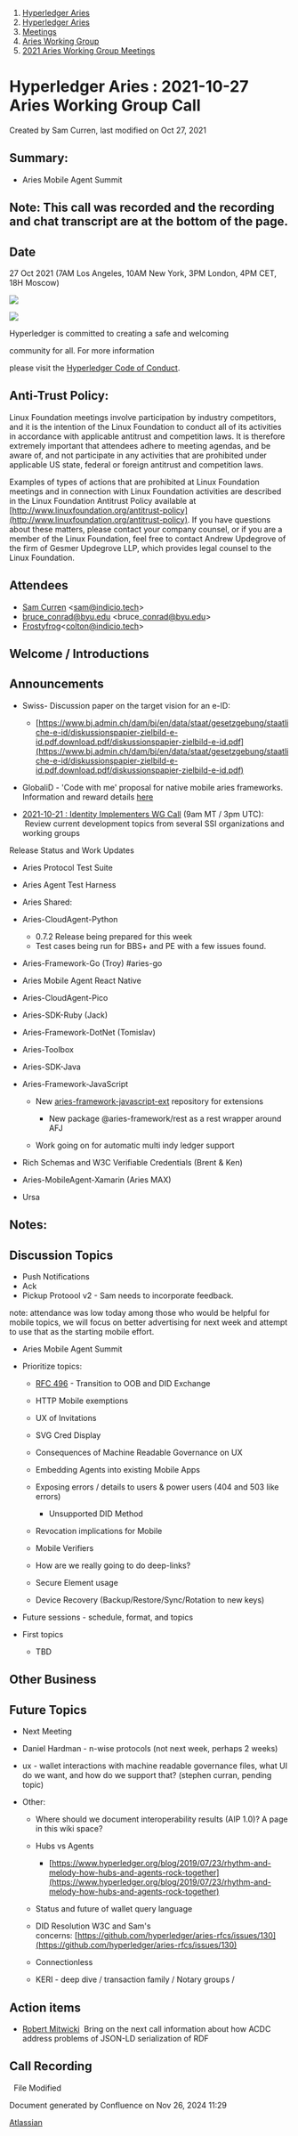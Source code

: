 1. [Hyperledger Aries](index.html)
2. [Hyperledger Aries](Hyperledger-Aries_18481154.html)
3. [Meetings](Meetings_18481222.html)
4. [Aries Working Group](Aries-Working-Group_18481228.html)
5. [2021 Aries Working Group Meetings](2021-Aries-Working-Group-Meetings_18514540.html)

# Hyperledger Aries : 2021-10-27 Aries Working Group Call

Created by Sam Curren, last modified on Oct 27, 2021

## Summary:

- Aries Mobile Agent Summit

## Note: This call was recorded and the recording and chat transcript are at the bottom of the page.

## Date

27 Oct 2021 (7AM Los Angeles, 10AM New York, 3PM London, 4PM CET, 18H Moscow)

![](https://wiki.hyperledger.org/download/attachments/29034696/Antitrustnotice.png?version=1&modificationDate=1581695654000&api=v2)

![](https://wiki.hyperledger.org/download/attachments/2392771/welcome.png?version=2&modificationDate=1572450107000&api=v2)

Hyperledger is committed to creating a safe and welcoming

community for all. For more information

please visit the [Hyperledger Code of Conduct](https://lf-hyperledger.atlassian.net/wiki/display/HYP/Hyperledger+Code+of+Conduct).

## Anti-Trust Policy:

Linux Foundation meetings involve participation by industry competitors, and it is the intention of the Linux Foundation to conduct all of its activities in accordance with applicable antitrust and competition laws. It is therefore extremely important that attendees adhere to meeting agendas, and be aware of, and not participate in any activities that are prohibited under applicable US state, federal or foreign antitrust and competition laws.

Examples of types of actions that are prohibited at Linux Foundation meetings and in connection with Linux Foundation activities are described in the Linux Foundation Antitrust Policy available at [http://www.linuxfoundation.org/antitrust-policy](http://www.linuxfoundation.org/antitrust-policy). If you have questions about these matters, please contact your company counsel, or if you are a member of the Linux Foundation, feel free to contact Andrew Updegrove of the firm of Gesmer Updegrove LLP, which provides legal counsel to the Linux Foundation.

## Attendees

- [Sam Curren](https://lf-hyperledger.atlassian.net/wiki/people/557058:1ed5fd92-7e42-4cab-87b1-688e48bc02c2?ref=confluence) &lt;sam@indicio.tech&gt;
- [bruce\_conrad@byu.edu](https://lf-hyperledger.atlassian.net/wiki/people/5a305bc720cc34374b243891?ref=confluence) &lt;bruce\_conrad@byu.edu&gt;
- [Frostyfrog](https://lf-hyperledger.atlassian.net/wiki/people/557058:65c4fa44-5241-41cc-8835-455239d51ed7?ref=confluence)&lt;colton@indicio.tech&gt;

## Welcome / Introductions

## Announcements

- Swiss- Discussion paper on the target vision for an e-ID: 
  
  - [https://www.bj.admin.ch/dam/bj/en/data/staat/gesetzgebung/staatliche-e-id/diskussionspapier-zielbild-e-id.pdf.download.pdf/diskussionspapier-zielbild-e-id.pdf](https://www.bj.admin.ch/dam/bj/en/data/staat/gesetzgebung/staatliche-e-id/diskussionspapier-zielbild-e-id.pdf.download.pdf/diskussionspapier-zielbild-e-id.pdf)
- GlobaliD - 'Code with me' proposal for native mobile aries frameworks. Information and reward details [here](https://docs.google.com/document/d/1v9_DhHvT5ahMEwV0eHxkVck5knN7cCde6MKlKuNxgt4/edit#heading=h.bl43zjnuoqpk)
  
- [2021-10-21 : Identity Implementers WG Call](https://lf-hyperledger.atlassian.net/wiki/spaces/IWG/pages/18252061/2021-10-21+Identity+Implementers+WG+Call) (9am MT / 3pm UTC):  Review current development topics from several SSI organizations and working groups

Release Status and Work Updates

- Aries Protocol Test Suite
- Aries Agent Test Harness
- Aries Shared:
- Aries-CloudAgent-Python
  
  - 0.7.2 Release being prepared for this week
  - Test cases being run for BBS+ and PE with a few issues found.
- Aries-Framework-Go (Troy) #aries-go
- Aries Mobile Agent React Native
- Aries-CloudAgent-Pico
- Aries-SDK-Ruby (Jack)
- Aries-Framework-DotNet (Tomislav)
- Aries-Toolbox
- Aries-SDK-Java
- Aries-Framework-JavaScript
  
  - New [aries-framework-javascript-ext](https://github.com/hyperledger/aries-framework-javascript-ext) repository for extensions
    
    - New package @aries-framework/rest as a rest wrapper around AFJ
  - Work going on for automatic multi indy ledger support
- Rich Schemas and W3C Verifiable Credentials (Brent &amp; Ken)
- Aries-MobileAgent-Xamarin (Aries MAX)
- Ursa

## Notes:

## Discussion Topics

- Push Notifications
- Ack
- Pickup Protoool v2 - Sam needs to incorporate feedback.

note: attendance was low today among those who would be helpful for mobile topics, we will focus on better advertising for next week and attempt to use that as the starting mobile effort.

- Aries Mobile Agent Summit
- Prioritize topics: 
  
  - [RFC 496](https://github.com/hyperledger/aries-rfcs/blob/main/features/0496-transition-to-oob-and-did-exchange/README.md) - Transition to OOB and DID Exchange
  - HTTP Mobile exemptions
  - UX of Invitations
  - SVG Cred Display
  - Consequences of Machine Readable Governance on UX
  - Embedding Agents into existing Mobile Apps
  - Exposing errors / details to users &amp; power users (404 and 503 like errors)
    
    - Unsupported DID Method
  - Revocation implications for Mobile
  - Mobile Verifiers
  - How are we really going to do deep-links?
  - Secure Element usage
  - Device Recovery (Backup/Restore/Sync/Rotation to new keys)
- Future sessions - schedule, format, and topics
- First topics
  
  - TBD

## Other Business

## Future Topics

- Next Meeting
- Daniel Hardman - n-wise protocols (not next week, perhaps 2 weeks)
- ux - wallet interactions with machine readable governance files, what UI do we want, and how do we support that? (stephen curran, pending topic)
- Other:
  
  - Where should we document interoperability results (AIP 1.0)? A page in this wiki space?
  - Hubs vs Agents
    
    - [https://www.hyperledger.org/blog/2019/07/23/rhythm-and-melody-how-hubs-and-agents-rock-together](https://www.hyperledger.org/blog/2019/07/23/rhythm-and-melody-how-hubs-and-agents-rock-together)
  - Status and future of wallet query language
  - DID Resolution W3C and Sam's concerns: [https://github.com/hyperledger/aries-rfcs/issues/130](https://github.com/hyperledger/aries-rfcs/issues/130)
  - Connectionless
  - KERI - deep dive / transaction family / Notary groups /

## Action items

- [Robert Mitwicki](https://lf-hyperledger.atlassian.net/wiki/people/712020:9176fc40-350e-4342-b616-01da76989d8d?ref=confluence)  Bring on the next call information about how ACDC address problems of JSON-LD serialization of RDF

## Call Recording

  File Modified

Document generated by Confluence on Nov 26, 2024 11:29

[Atlassian](http://www.atlassian.com/)
